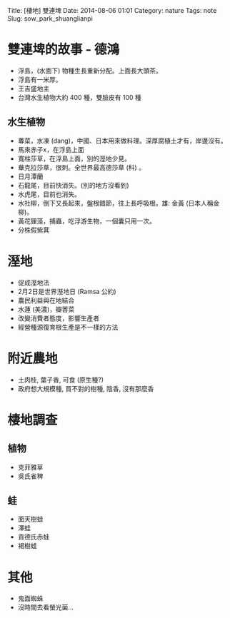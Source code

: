 Title: [棲地] 雙連埤
Date: 2014-08-06 01:01
Category: nature
Tags: note
Slug: sow_park_shuanglianpi


# 雙連埤的故事 - 德鴻

* 浮島，(水面下) 物種生長重新分配。上面長大頭茶。
* 浮島有一米厚。
* 王吉盛地主
* 台灣水生植物大約 400 種，雙臉皮有 100 種

## 水生植物

* 蓴菜，水凍 (dang)，中國、日本用來做料理。深厚腐植土才有，岸邊沒有。
* 馬來赤子x，在浮島上面
* 寬柱莎草，在浮島上面，別的溼地少見。
* 華克拉莎草，很刺。全世界最高德莎草 (科) 。
* 日月潭蘭
* 石龍尾，目前快消失。(別的地方沒看到)
* 水虎尾，目前也消失。
* 水社柳，倒下又長起來，盤根錯節，往上長呼吸根。雄: 金黃 (日本人稱金柳)。
* 黃花狸藻，捕蟲，吃浮游生物，一個囊只用一次。
* 分株假紫萁

# 溼地

* 促成溼地法
* 2月2日是世界溼地日 (Ramsa 公約)
* 農民利益與在地結合
* 水蓮 (美濃)，瓣莕菜
* 改變消費者態度，影響生產者
* 經營種源復育根生產是不一樣的方法

# 附近農地

* 土肉桂, 葉子香, 可食 (原生種?)
* 政府想大規模種, 買不對的樹種, 陰香, 沒有那麼香

# 棲地調查

## 植物

* 克菲雅草
* 吳氏雀稗

## 蛙

* 面天樹蛙
* 澤蛙
* 貢德氏赤蛙
* 褐樹蛙

# 其他

* 鬼面蜘蛛
* 沒時間去看螢光菌...


